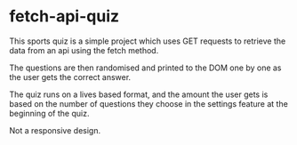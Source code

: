 # fetch-api-quiz

This sports quiz is a simple project which uses GET requests to retrieve the data from an api using the fetch method.

The questions are then randomised and printed to the DOM one by one as the user gets the correct answer.

The quiz runs on a lives based format, and the amount the user gets is based on the number of questions they choose in the settings feature at the beginning of the quiz.

Not a responsive design.